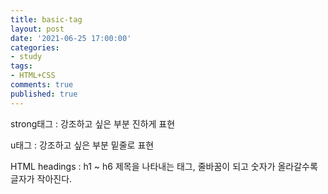 ```yaml
---
title: basic-tag
layout: post
date: '2021-06-25 17:00:00'
categories:
- study
tags:
- HTML+CSS
comments: true
published: true
---
```


<script src="https://gist.github.com/parkhyoungmin/936b74c46fe74593640293b734e23d5e.js"></script>

strong태그 : 강조하고 싶은 부분 진하게 표현

u태그 : 강조하고 싶은 부분 밑줄로 표현

<script src="https://gist.github.com/parkhyoungmin/1b765cc388334920556cf96d63f33b47.js"></script>

HTML headings : h1 ~ h6 제목을 나타내는 태그, 줄바꿈이 되고 숫자가 올라갈수록 글자가 작아진다.
